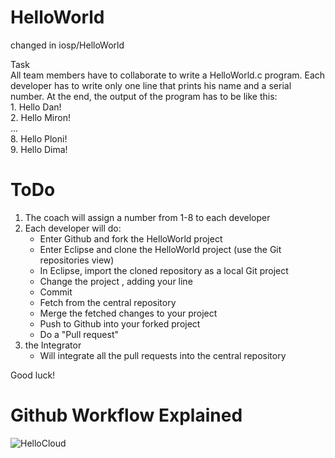 HelloWorld
==========

changed in iosp/HelloWorld

Task<br>
All team members have to collaborate to write a HelloWorld.c program.
Each developer has to write only one line that prints his name and a serial number.
At the end, the output of the program has to be like this:
<br>1. Hello Dan!
<br>2. Hello Miron!
<br>...
<br>8. Hello Ploni!
<br>9. Hello Dima!

ToDo
====
1) The coach will assign a number from 1-8 to each developer<br>
2) Each developer will do:
   - Enter Github and fork the HelloWorld project
   - Enter Eclipse and clone the HelloWorld project (use the Git repositories view)
   - In Eclipse, import the cloned repository as a local Git project
   - Change the project , adding your line
   - Commit
   - Fetch from the central repository
   - Merge the fetched changes to your project
   - Push to Github into your forked project
   - Do a "Pull request"<br>
3) the Integrator
   - Will integrate all the pull requests into the central repository

Good luck!

Github Workflow Explained
==========================

![HelloCloud](https://raw.github.com/forange/HelloCloud/master/workflow.PNG)
